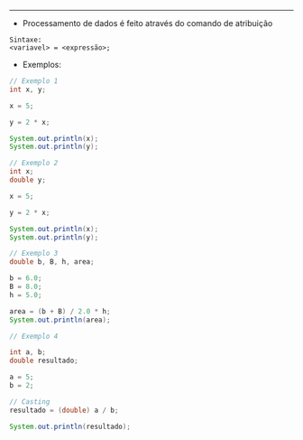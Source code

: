 ___
- Processamento de dados é feito através do comando de atribuição
```text
Sintaxe:
<variavel> = <expressão>;
```
- Exemplos:
```java
// Exemplo 1
int x, y;

x = 5;

y = 2 * x;

System.out.println(x);
System.out.println(y);
```
```java
// Exemplo 2
int x;
double y;

x = 5;

y = 2 * x;

System.out.println(x);
System.out.println(y);
```
```java
// Exemplo 3
double b, B, h, area;

b = 6.0;
B = 8.0;
h = 5.0;

area = (b + B) / 2.0 * h;
System.out.println(area);
```
```java
// Exemplo 4

int a, b;
double resultado;

a = 5;
b = 2;

// Casting
resultado = (double) a / b;

System.out.println(resultado);
```
